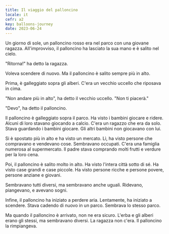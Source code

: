 ```yaml
---
title: Il viaggio del palloncino
locale: it
cefr: a2
key: balloons-journey
date: 2023-06-24
---
```


Un giorno di sole, un palloncino rosso era nel parco con una giovane ragazza. All'improvviso, il palloncino ha lasciato la sua mano e è salito nel cielo.

"Ritorna!" ha detto la ragazza.

Voleva scendere di nuovo. Ma il palloncino è salito sempre più in alto.

Prima, è galleggiato sopra gli alberi. C'era un vecchio uccello che riposava in cima.

"Non andare più in alto", ha detto il vecchio uccello. "Non ti piacerà."

"Devo", ha detto il palloncino.

Il palloncino è galleggiato sopra il parco. Ha visto i bambini giocare e ridere. Alcuni di loro stavano giocando a calcio. C'era un ragazzo che era da solo. Stava guardando i bambini giocare. Gli altri bambini non giocavano con lui.

Si è spostato più in alto e ha visto un mercato. Lì, ha visto persone che compravano e vendevano cose. Sembravano occupati. C'era una famiglia numerosa al supermercato. Il padre stava comprando molti frutti e verdure per la loro cena.

Poi, il palloncino è salito molto in alto. Ha visto l'intera città sotto di sé. Ha visto case grandi e case piccole. Ha visto persone ricche e persone povere, persone anziane e giovani.

Sembravano tutti diversi, ma sembravano anche uguali. Ridevano, piangevano, e avevano sogni.

Infine, il palloncino ha iniziato a perdere aria. Lentamente, ha iniziato a scendere. Stava cadendo di nuovo in un parco. Sembrava lo stesso parco.

Ma quando il palloncino è arrivato, non ne era sicuro. L'erba e gli alberi erano gli stessi, ma sembravano diversi. La ragazza non c'era. Il palloncino la rimpiangeva.